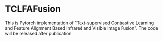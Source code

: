 # TCLFAFusion
This is Pytorch implementation of "Text-supervised Contrastive Learning and Feature Alignment Based Infrared and Visible Image Fusion".
The code will be released after publication
